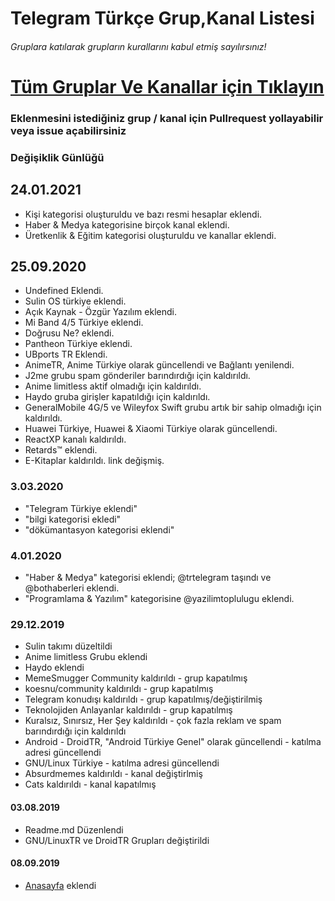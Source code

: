 # Telegram Türkçe Grup,Kanal Listesi

###### Gruplara katılarak grupların kurallarını kabul etmiş sayılırsınız!

# [Tüm Gruplar Ve Kanallar için Tıklayın](https://caticer.github.io/Telegram-Turkiye/)

### Eklenmesini istediğiniz grup / kanal için Pullrequest yollayabilir veya issue açabilirsiniz

### Değişiklik Günlüğü

## 24.01.2021
- Kişi kategorisi oluşturuldu ve bazı resmi hesaplar eklendi.
- Haber & Medya kategorisine birçok kanal eklendi.
- Üretkenlik & Eğitim kategorisi oluşturuldu ve kanallar eklendi.

##  25.09.2020
- Undefined Eklendi.
- Sulin OS türkiye eklendi.
- Açık Kaynak - Özgür Yazılım eklendi.
- Mi Band 4/5 Türkiye eklendi.
- Doğrusu Ne? eklendi.
- Pantheon Türkiye eklendi.
- UBports TR Eklendi.
- AnimeTR, Anime Türkiye olarak güncellendi ve Bağlantı yenilendi.
- J2me grubu spam gönderiler barındırdığı için kaldırıldı.
- Anime limitless aktif olmadığı için kaldırıldı.
- Haydo gruba girişler kapatıldığı için kaldırıldı.
- GeneralMobile 4G/5 ve Wileyfox Swift grubu artık bir sahip olmadığı için kaldırıldı.
- Huawei Türkiye, Huawei & Xiaomi Türkiye olarak güncellendi.
- ReactXP kanalı kaldırıldı.
- Retards™ eklendi.
- E-Kitaplar kaldırıldı. link değişmiş.

### 3.03.2020
- "Telegram Türkiye eklendi"
- "bilgi kategorisi ekledi"
- "dökümantasyon kategorisi eklendi"

### 4.01.2020
- "Haber & Medya" kategorisi eklendi; @trtelegram taşındı ve @bothaberleri eklendi.
- "Programlama & Yazılım" kategorisine @yazilimtoplulugu eklendi.

### 29.12.2019
- Sulin takımı düzeltildi
- Anime limitless Grubu eklendi
- Haydo eklendi
- MemeSmugger Community kaldırıldı - grup kapatılmış
- koesnu/community kaldırıldı - grup kapatılmış
- Telegram konudışı kaldırıldı - grup kapatılmış/değiştirilmiş
- Teknolojiden Anlayanlar kaldırıldı - grup kapatılmış
- Kuralsız, Sınırsız, Her Şey kaldırıldı - çok fazla reklam ve spam barındırdığı için kaldırıldı
- Android - DroidTR, "Android Türkiye Genel" olarak güncellendi - katılma adresi güncellendi
- GNU/Linux Türkiye - katılma adresi güncellendi
- Absurdmemes kaldırıldı - kanal değiştirlmiş
- Cats kaldırıldı - kanal kapatılmış

#### 03.08.2019
- Readme.md Düzenlendi
- GNU/LinuxTR ve DroidTR Grupları değiştirildi

#### 08.09.2019
- [Anasayfa](https://t.me/anasayfa) eklendi 
